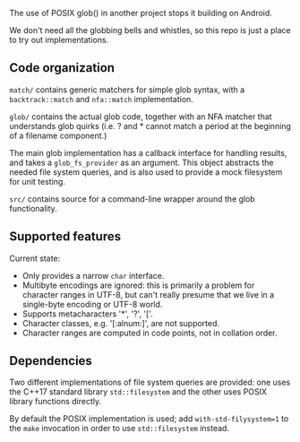 The use of POSIX glob() in another project stops it building on Android.

We don't need all the globbing bells and whistles, so this repo
is just a place to try out implementations.

## Code organization

`match/` contains generic matchers for simple glob syntax, with
a `backtrack::match` and `nfa::match` implementation.

`glob/` contains the actual glob code, together with an NFA matcher
that understands glob quirks (i.e. ? and * cannot match a period
at the beginning of a filename component.)

The main glob implementation has a callback interface for handling
results, and takes a `glob_fs_provider` as an argument. This object
abstracts the needed file system queries, and is also used to
provide a mock filesystem for unit testing.

`src/` contains source for a command-line wrapper around the
glob functionality.

## Supported features

Current state:

* Only provides a narrow `char` interface.
* Multibyte encodings are ignored: this is primarily a problem for
  character ranges in UTF-8, but can't really presume that
  we live in a single-byte encoding or UTF-8 world.
* Supports metacharacters '*', '?', '['.
* Character classes, e.g. '[:alnum:]', are not supported.
* Character ranges are computed in code points, not in collation order.

## Dependencies

Two different implementations of file system queries are provided:
one uses the C++17 standard library `std::filesystem` and the other
uses POSIX library functions directly.

By default the POSIX implementation is used; add `with-std-filysystem=1`
to the `make` invocation in order to use `std::filesystem` instead.


